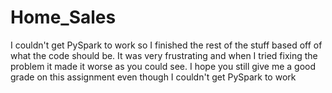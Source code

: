 # Home_Sales
 
I couldn't get PySpark to work so I finished the rest of the stuff based off of what the code should be. It was very frustrating and when I tried fixing the problem it made it worse as you could see. I hope you still give me a good grade on this assignment even though I couldn't get PySpark to work